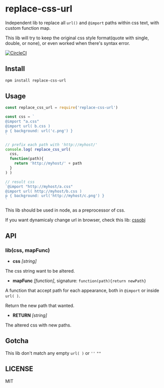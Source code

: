# replace-css-url

Independent lib to replace all `url()` and `@import` paths within css text, with custom function map.

This lib will try to keep the original css style format(quote with single, double, or none), or even worked when there's syntax error.

[![CircleCI](https://circleci.com/gh/futurist/replace-css-url.svg?style=svg)](https://circleci.com/gh/futurist/replace-css-url)

## Install

``` bash
npm install replace-css-url
```

## Usage

``` javascript
const replace_css_url = require('replace-css-url')

const css = `
@import "a.css"
@import url( b.css )
p { background: url('c.png') }
`

// prefix each path with 'http://myhost/'
console.log( replace_css_url(
  css,
  function(path){
    return 'http://myhost/' + path
  }
) )

// result css
`@import "http://myhost/a.css"
@import url( http://myhost/b.css )
p { background: url('http://myhost/c.png') }
`
```

This lib should be used in node, as a preprocessor of css.

If you want dynamicaly change url in browser, check this lib: [cssobj](https://github.com/cssobj/cssobj)

## API

### **lib(css, mapFunc)**

- **css** *[string]*

The css string want to be altered.

- **mapFunc** *[function]*, signature: `function(path){return newPath}`

A function that accept path for each appearance, both in `@import` or inside `url( )`.

Return the new path that wanted.

- **RETURN** *[string]*

The altered css with new paths.


## Gotcha

This lib don't match any empty `url( )` or `''` `""`

## LICENSE

MIT


